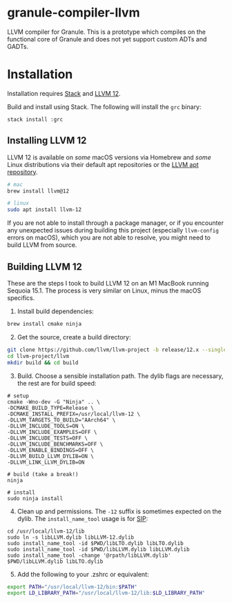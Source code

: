 # granule-compiler-llvm

LLVM compiler for Granule. This is a prototype which compiles on the functional core of Granule and does not yet support custom ADTs and GADTs.

# Installation

Installation requires [Stack](https://docs.haskellstack.org/en/stable/README/) and [LLVM 12](https://releases.llvm.org/12.0.0/docs/index.html).

Build and install using Stack. The following will install the `grc` binary:

```
stack install :grc
```

## Installing LLVM 12

LLVM 12 is available on *some* macOS versions via Homebrew and *some* Linux distributions via their default apt repositories or the [LLVM apt repository](https://apt.llvm.org/).

```bash
# mac
brew install llvm@12

# linux
sudo apt install llvm-12
```

If you are not able to install through a package manager, or if you encounter any unexpected issues during building this project (especially `llvm-config` errors on macOS), which you are not able to resolve, you might need to build LLVM from source.

## Building LLVM 12

These are the steps I took to build LLVM 12 on an M1 MacBook running Sequoia 15.1. The process is very similar on Linux, minus the macOS specifics.


1. Install build dependencies:
```bash
brew install cmake ninja
```

2. Get the source, create a build directory:
```bash
git clone https://github.com/llvm/llvm-project -b release/12.x --single-branch --depth 1
cd llvm-project/llvm
mkdir build && cd build
```

3. Build. Choose a sensible installation path. The dylib flags are necessary, the rest are for build speed:
```
# setup
cmake -Wno-dev -G "Ninja" .. \
-DCMAKE_BUILD_TYPE=Release \
-DCMAKE_INSTALL_PREFIX=/usr/local/llvm-12 \
-DLLVM_TARGETS_TO_BUILD="AArch64" \
-DLLVM_INCLUDE_TOOLS=ON \
-DLLVM_INCLUDE_EXAMPLES=OFF \
-DLLVM_INCLUDE_TESTS=OFF \
-DLLVM_INCLUDE_BENCHMARKS=OFF \
-DLLVM_ENABLE_BINDINGS=OFF \
-DLLVM_BUILD_LLVM_DYLIB=ON \
-DLLVM_LINK_LLVM_DYLIB=ON

# build (take a break!)
ninja

# install
sudo ninja install
```

4. Clean up and permissions. The `-12` suffix is sometimes expected on the dylib. The `install_name_tool` usage is for [SIP](https://support.apple.com/en-gb/102149):
```
cd /usr/local/llvm-12/lib
sudo ln -s libLLVM.dylib libLLVM-12.dylib
sudo install_name_tool -id $PWD/libLTO.dylib libLTO.dylib
sudo install_name_tool -id $PWD/libLLVM.dylib libLLVM.dylib
sudo install_name_tool -change '@rpath/libLLVM.dylib' $PWD/libLLVM.dylib libLTO.dylib

```

5. Add the following to your .zshrc or equivalent:

```bash
export PATH="/usr/local/llvm-12/bin:$PATH"
export LD_LIBRARY_PATH="/usr/local/llvm-12/lib:$LD_LIBRARY_PATH"
```
